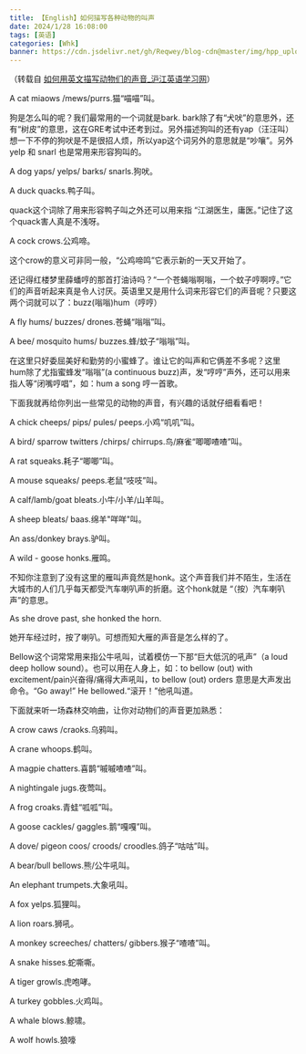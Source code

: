 ```yaml
---
title: 【English】如何描写各种动物的叫声
date: 2024/1/28 16:08:00
tags: [英语]
categories: [Whk]
banner: https://cdn.jsdelivr.net/gh/Reqwey/blog-cdn@master/img/hpp_upload/1706429525000.jpg
---
```


（转载自 [如何用英文描写动物们的声音_沪江英语学习网](https://www.hjenglish.com/new/p102300/)）

<!--more-->

A cat miaows /mews/purrs.猫“喵喵”叫。

狗是怎么叫的呢？我们最常用的一个词就是bark. bark除了有“犬吠”的意思外，还有“树皮”的意思，这在GRE考试中还考到过。另外描述狗叫的还有yap（汪汪叫）想一下不停的狗吠是不是很招人烦，所以yap这个词另外的意思就是“吵嚷”。另外 yelp 和 snarl 也是常用来形容狗叫的。

A dog yaps/ yelps/ barks/ snarls.狗吠。

A duck quacks.鸭子叫。

quack这个词除了用来形容鸭子叫之外还可以用来指 “江湖医生，庸医。”记住了这个quack害人真是不浅呀。

A cock crows.公鸡啼。

这个crow的意义可非同一般，“公鸡啼鸣”它表示新的一天又开始了。

还记得红楼梦里薛蟠哼的那首打油诗吗？“一个苍蝇嗡啊嗡，一个蚊子哼啊哼。”它们的声音听起来真是令人讨厌。英语里又是用什么词来形容它们的声音呢？只要这两个词就可以了：buzz(嗡嗡)hum（哼哼）

A fly hums/ buzzes/ drones.苍蝇“嗡嗡”叫。

A bee/ mosquito hums/ buzzes.蜂/蚊子“嗡嗡”叫。

在这里只好委屈美好和勤劳的小蜜蜂了。谁让它的叫声和它俩差不多呢？这里 hum除了尤指蜜蜂发“嗡嗡”(a continuous buzz)声，发“哼哼”声外，还可以用来指人等“闭嘴哼唱”，如：hum a song 哼一首歌。

下面我就再给你列出一些常见的动物的声音，有兴趣的话就仔细看看吧！

A chick cheeps/ pips/ pules/ peeps.小鸡“叽叽”叫。

A bird/ sparrow twitters /chirps/ chirrups.鸟/麻雀“唧唧喳喳”叫。

A rat squeaks.耗子“唧唧”叫。

A mouse squeaks/ peeps.老鼠“吱吱”叫。

A calf/lamb/goat bleats.小牛/小羊/山羊叫。

A sheep bleats/ baas.绵羊"咩咩"叫。

An ass/donkey brays.驴叫。

A wild - goose honks.雁鸣。

不知你注意到了没有这里的雁叫声竟然是honk。这个声音我们并不陌生，生活在大城市的人们几乎每天都受汽车喇叭声的折磨。这个honk就是 “（按）汽车喇叭声”的意思。

As she drove past, she honked the horn.

她开车经过时，按了喇叭。可想而知大雁的声音是怎么样的了。

Bellow这个词常常用来指公牛吼叫，试着模仿一下那“巨大低沉的吼声”（a loud deep hollow sound）。也可以用在人身上，如：to bellow (out) with excitement/pain兴奋得/痛得大声吼叫，to bellow (out) orders 意思是大声发出命令。“Go away!” He bellowed.“滚开！”他吼叫道。

下面就来听一场森林交响曲，让你对动物们的声音更加熟悉：

A crow caws /craoks.乌鸦叫。

A crane whoops.鹤叫。

A magpie chatters.喜鹊“嘁嘁喳喳”叫。

A nightingale jugs.夜莺叫。

A frog croaks.青蛙“呱呱”叫。

A goose cackles/ gaggles.鹅“嘎嘎”叫。

A dove/ pigeon coos/ croods/ croodles.鸽子“咕咕”叫。

A bear/bull bellows.熊/公牛吼叫。

An elephant trumpets.大象吼叫。

A fox yelps.狐狸叫。

A lion roars.狮吼。

A monkey screeches/ chatters/ gibbers.猴子“喳喳”叫。

A snake hisses.蛇嘶嘶。

A tiger growls.虎咆哮。

A turkey gobbles.火鸡叫。

A whale blows.鲸啸。

A wolf howls.狼嚎